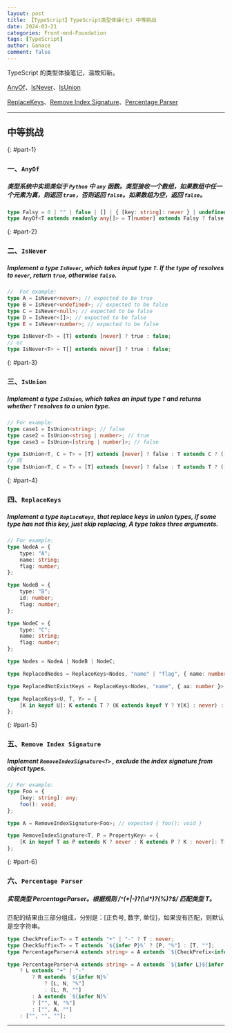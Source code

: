 ```yaml
---
layout: post
title: 【TypeScript】TypeScript类型体操(七) 中等挑战
date: 2024-03-21
categories: Front-end-Foundation
tags: [TypeScript]
author: Ganace
comment: false
---
```


TypeScript 的类型体操笔记，温故知新。

[AnyOf](#part-1)、[IsNever](#part-2)、[IsUnion](#part-3)

[ReplaceKeys](#part-4)、[Remove Index Signature](#part-5)、[Percentage Parser](#part-6)

---

## 中等挑战

{: #part-1}

### 一、`AnyOf`

##### 类型系统中实现类似于 `Python` 中 `any` 函数。类型接收一个数组，如果数组中任一个元素为真，则返回 `true`，否则返回 `false`。如果数组为空，返回 `false`。

```ts
type Falsy = 0 | "" | false | [] | { [key: string]: never } | undefined | null;
type AnyOf<T extends readonly any[]> = T[number] extends Falsy ? false : true;
```

{: #part-2}

### 二、`IsNever`

##### Implement a type `IsNever`, which takes input type `T`. If the type of resolves to `never`, return `true`, otherwise `false`.

```ts
//  For example:
type A = IsNever<never>; // expected to be true
type B = IsNever<undefined>; // expected to be false
type C = IsNever<null>; // expected to be false
type D = IsNever<[]>; // expected to be false
type E = IsNever<number>; // expected to be false
```

```ts
type IsNever<T> = [T] extends [never] ? true : false;
// or
type IsNever<T> = T[] extends never[] ? true : false;
```

{: #part-3}

### 三、`IsUnion`

##### Implement a type `IsUnion`, which takes an input type `T` and returns whether `T` resolves to a union type.

```ts
// For example:
type case1 = IsUnion<string>; // false
type case2 = IsUnion<string | number>; // true
type case3 = IsUnion<[string | number]>; // false
```

```ts
type IsUnion<T, C = T> = [T] extends [never] ? false : T extends C ? ([C] extends [T] ? false : true) : false;
// 同
type IsUnion<T, C = T> = [T] extends [never] ? false : T extends T ? ([C] extends [T] ? false : true) : false;
```

{: #part-4}

### 四、`ReplaceKeys`

##### Implement a type `ReplaceKeys`, that replace keys in union types, if some type has not this key, just skip replacing, A type takes three arguments.

```ts
// For example:
type NodeA = {
    type: "A";
    name: string;
    flag: number;
};

type NodeB = {
    type: "B";
    id: number;
    flag: number;
};

type NodeC = {
    type: "C";
    name: string;
    flag: number;
};

type Nodes = NodeA | NodeB | NodeC;

type ReplacedNodes = ReplaceKeys<Nodes, "name" | "flag", { name: number; flag: string }>; // {type: 'A', name: number, flag: string} | {type: 'B', id: number, flag: string} | {type: 'C', name: number, flag: string} // would replace name from string to number, replace flag from number to string.

type ReplacedNotExistKeys = ReplaceKeys<Nodes, "name", { aa: number }>; // {type: 'A', name: never, flag: number} | NodeB | {type: 'C', name: never, flag: number} // would replace name to never
```

```ts
type ReplaceKeys<U, T, Y> = {
    [K in keyof U]: K extends T ? (K extends keyof Y ? Y[K] : never) : U[K];
};
```

{: #part-5}

### 五、`Remove Index Signature`

##### Implement `RemoveIndexSignature<T>` , exclude the index signature from object types.

```ts
// For example:
type Foo = {
    [key: string]: any;
    foo(): void;
};

type A = RemoveIndexSignature<Foo>; // expected { foo(): void }
```

```ts
type RemoveIndexSignature<T, P = PropertyKey> = {
    [K in keyof T as P extends K ? never : K extends P ? K : never]: T[K];
};
```

{: #part-6}

### 六、`Percentage Parser`

##### 实现类型 PercentageParser。根据规则 /^(\+|\-)?(\d\*)?(\%)?$/ 匹配类型 T。

匹配的结果由三部分组成，分别是：[正负号, 数字, 单位]，如果没有匹配，则默认是空字符串。

```ts
type CheckPrefix<T> = T extends "+" | "-" ? T : never;
type CheckSuffix<T> = T extends `${infer P}%` ? [P, "%"] : [T, ""];
type PercentageParser<A extends string> = A extends `${CheckPrefix<infer L>}${infer R}` ? [L, ...CheckSuffix<R>] : ["", ...CheckSuffix<A>];
```

```ts
type PercentageParser<A extends string> = A extends `${infer L}${infer R}`
    ? L extends "+" | "-"
        ? R extends `${infer N}%`
            ? [L, N, "%"]
            : [L, R, ""]
        : A extends `${infer N}%`
        ? ["", N, "%"]
        : ["", A, ""]
    : ["", "", ""];
```

---
